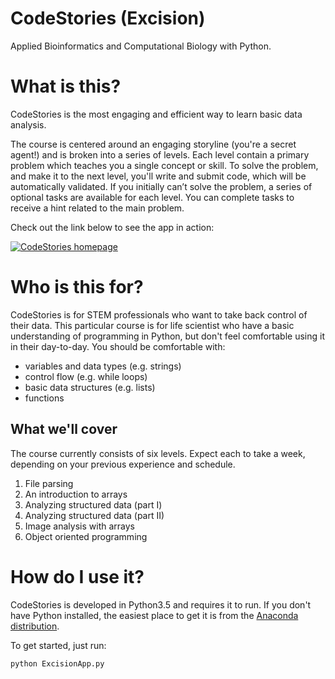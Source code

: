 # CodeStories (Excision)

Applied Bioinformatics and Computational Biology with Python.

# What is this?

CodeStories is the most engaging and efficient way to learn basic data analysis.

The course is centered around an engaging storyline (you're a secret agent!) and is broken into a series of levels.
Each level contain a primary problem which teaches you a single concept or skill.
To solve the problem, and make it to the next level, you'll write and submit code, which will be automatically validated.
If you initially can’t solve the problem, a series of optional tasks are available for each level.
You can complete tasks to receive a hint related to the main problem.

Check out the link below to see the app in action:

[![CodeStories homepage](https://imgur.com/apqqcGQ.png)](https://youtu.be/x_UIoTYjglE)

# Who is this for?

CodeStories is for STEM professionals who want to take back control of their data.
This particular course is for life scientist who have a basic understanding of programming in Python, but don't feel comfortable using it in their day-to-day.
You should be comfortable with:

* variables and data types (e.g. strings)
* control flow (e.g. while loops)
* basic data structures (e.g. lists)
* functions

## What we'll cover

The course currently consists of six levels. Expect each to take a week, depending on your previous experience and schedule.

1. File parsing
2. An introduction to arrays
3. Analyzing structured data (part I)
4. Analyzing structured data (part II)
5. Image analysis with arrays
6. Object oriented programming

# How do I use it?

CodeStories is developed in Python3.5 and requires it to run. If you don't have Python installed, the easiest place to get it is from the [Anaconda distribution](https://www.continuum.io/downloads).

To get started, just run:

```
python ExcisionApp.py
```

